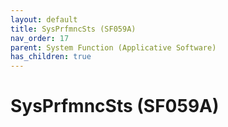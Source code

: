 ```yaml
---
layout: default
title: SysPrfmncSts (SF059A)
nav_order: 17
parent: System Function (Applicative Software)
has_children: true
---
```

# SysPrfmncSts (SF059A)
